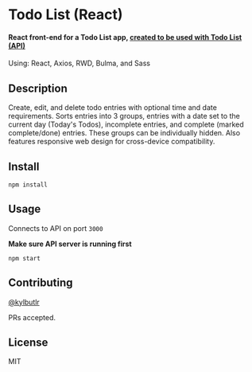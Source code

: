 # Todo List (React)

#### React front-end for a Todo List app, [created to be used with Todo List (API)](https://github.com/kylbutlr/todo-list-api)

Using: React, Axios, RWD, Bulma, and Sass

## Description

Create, edit, and delete todo entries with optional time and date requirements. Sorts entries into 3 groups, entries with a date set to the current day (Today's Todos), incomplete entries, and complete (marked complete/done) entries. These groups can be individually hidden. Also features responsive web design for cross-device compatibility.

## Install

```shell
npm install
```

## Usage

Connects to API on port `3000`

**Make sure API server is running first**

```shell
npm start
```

## Contributing

[@kylbutlr](https://github.com/kylbutlr)

PRs accepted.

## License

MIT
